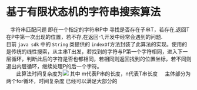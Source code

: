 

# 基于有限状态机的字符串搜索算法
   字符串匹配问题 即在一个指定的字符串P中 寻找是否存在子串T，若存在,返回T在P中第一次出现的位置，若不存,在返回-1,开发中经常会遇到的问题.    
目前 `java sdk` 中的 `String` 类提供的 `indexOf`方法封装了此算法的实现。使用的是传统的线性搜索，从主串T出发，若找到的字符与P第一个字符相同，进入下一层循环，判断此后的字符是否也都相同，若相同则返回找到的位置坐标，若不同则退出内层循环，继续处理P的后一个字符。    
       此算法时间复杂度为![](http://latex.codecogs.com/gif.latex?\Theta(mn) "") 其中 m代表P串的长度，n代表T串长度
   
主体部分为两个for循环，时间复杂度 已经可以满足大部分的 


